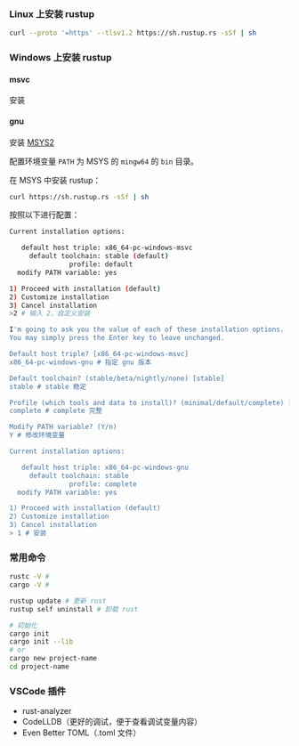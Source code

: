 ### Linux 上安装 rustup

```sh
curl --proto '=https' --tlsv1.2 https://sh.rustup.rs -sSf | sh
```

### Windows 上安装 rustup

#### msvc

安装

#### gnu

安装 [MSYS2](https://www.msys2.org/)

配置环境变量 `PATH` 为 MSYS 的 `mingw64` 的 `bin` 目录。

在 MSYS 中安装 rustup：

```sh
curl https://sh.rustup.rs -sSf | sh
```

按照以下进行配置：

```sh
Current installation options:

   default host triple: x86_64-pc-windows-msvc
     default toolchain: stable (default)
               profile: default
  modify PATH variable: yes

1) Proceed with installation (default)
2) Customize installation
3) Cancel installation
>2 # 输入 2，自定义安装

I'm going to ask you the value of each of these installation options.
You may simply press the Enter key to leave unchanged.

Default host triple? [x86_64-pc-windows-msvc]
x86_64-pc-windows-gnu # 指定 gnu 版本

Default toolchain? (stable/beta/nightly/none) [stable]
stable # stable 稳定

Profile (which tools and data to install)? (minimal/default/complete) [default]
complete # complete 完整

Modify PATH variable? (Y/n)
Y # 修改环境变量

Current installation options:

   default host triple: x86_64-pc-windows-gnu
     default toolchain: stable
               profile: complete
  modify PATH variable: yes

1) Proceed with installation (default)
2) Customize installation
3) Cancel installation
> 1 # 安装
```

### 常用命令

```sh
rustc -V # 
cargo -V # 

rustup update # 更新 rust
rustup self uninstall # 卸载 rust

# 初始化
cargo init
cargo init --lib
# or
cargo new project-name
cd project-name
```

### VSCode 插件

- rust-analyzer
- CodeLLDB（更好的调试，便于查看调试变量内容）
- Even Better TOML（.toml 文件）